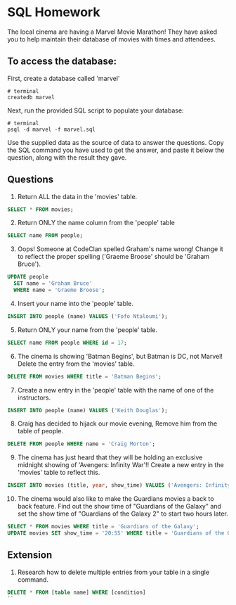 # SQL Homework

The local cinema are having a Marvel Movie Marathon! They have asked you to help maintain their database of movies with times and attendees.

## To access the database:

First, create a database called 'marvel'

```
# terminal
createdb marvel
```

Next, run the provided SQL script to populate your database:

```
# terminal
psql -d marvel -f marvel.sql
```

Use the supplied data as the source of data to answer the questions. Copy the SQL command you have used to get the answer, and paste it below the question, along with the result they gave.

## Questions

1.  Return ALL the data in the 'movies' table.
```sql
SELECT * FROM movies;
```
2.  Return ONLY the name column from the 'people' table
```sql
SELECT name FROM people;
```
3.  Oops! Someone at CodeClan spelled Graham's name wrong! Change it to reflect the proper spelling ('Graeme Broose' should be 'Graham Bruce').
```sql
UPDATE people
  SET name = 'Graham Bruce'
  WHERE name = 'Graeme Broose';

```
4. Insert your name into the 'people' table.
```sql
INSERT INTO people (name) VALUES ('Fofo Ntaloumi');
```
5.  Return ONLY your name from the 'people' table.
```sql
SELECT name FROM people WHERE id = 17;
```
6.  The cinema is showing 'Batman Begins', but Batman is DC, not Marvel! Delete the entry from the 'movies' table.
```sql
DELETE FROM movies WHERE title = 'Batman Begins';
```
7.  Create a new entry in the 'people' table with the name of one of the instructors.
```sql
INSERT INTO people (name) VALUES ('Keith Douglas');
```
8.  Craig has decided to hijack our movie evening, Remove him from the table of people.
```sql
DELETE FROM people WHERE name = 'Craig Morton';
```
9.  The cinema has just heard that they will be holding an exclusive midnight showing of 'Avengers: Infinity War'!! Create a new entry in the 'movies' table to reflect this.
```sql
INSERT INTO movies (title, year, show_time) VALUES ('Avengers: Infinity War', 2018, '00:00');
```
10.  The cinema would also like to make the Guardians movies a back to back feature. Find out the show time of "Guardians of the Galaxy" and set the show time of "Guardians of the Galaxy 2" to start two hours later.
```sql
SELECT * FROM movies WHERE title = 'Guardians of the Galaxy';
UPDATE movies SET show_time = '20:55' WHERE title = 'Guardians of the Galaxy 2';
```


## Extension

1.  Research how to delete multiple entries from your table in a single command.
```sql
DELETE * FROM [table name] WHERE [condition]
``
